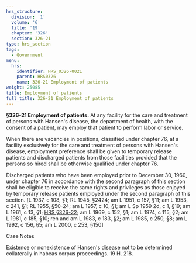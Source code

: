 ```yaml
---
hrs_structure:
  division: '1'
  volume: '6'
  title: '19'
  chapter: '326'
  section: 326-21
type: hrs_section
tags:
  - Government
menu:
  hrs:
    identifier: HRS_0326-0021
    parent: HRS0326
    name: 326-21 Employment of patients
weight: 25085
title: Employment of patients
full_title: 326-21 Employment of patients
---
```

**§326-21 Employment of patients.** At any facility for the care and treatment of persons with Hansen's disease, the department of health, with the consent of a patient, may employ that patient to perform labor or service.

When there are vacancies in positions, classified under chapter 76, at a facility exclusively for the care and treatment of persons with Hansen's disease, employment preference shall be given to temporary release patients and discharged patients from those facilities provided that the persons so hired shall be otherwise qualified under chapter 76.

Discharged patients who have been employed prior to December 30, 1960, under chapter 76 in accordance with the second paragraph of this section shall be eligible to receive the same rights and privileges as those enjoyed by temporary release patients employed under the second paragraph of this section. [L 1937, c 108, §1; RL 1945, §2424; am L 1951, c 157, §11; am L 1953, c 241, §1; RL 1955, §50-24; am L 1957, c 10, §1; am L Sp 1959 2d, c 1, §19; am L 1961, c 13, §1; [HRS §326-22](/title-19/chapter-326/section-326-22/); am L 1969, c 152, §1; am L 1974, c 115, §2; am L 1981, c 185, §10; ren and am L 1983, c 183, §2; am L 1985, c 250, §8; am L 1992, c 156, §5; am L 2000, c 253, §150]

Case Notes

Existence or nonexistence of Hansen's disease not to be determined collaterally in habeas corpus proceedings. 19 H. 218.